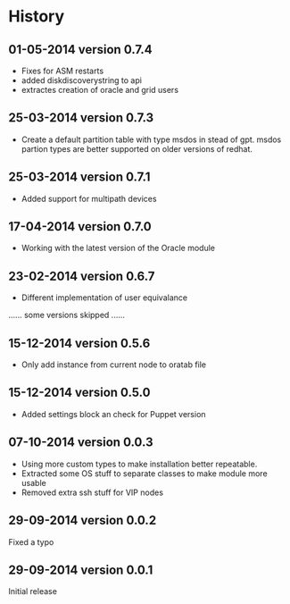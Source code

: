 History
========

01-05-2014  version 0.7.4
--------------------------
- Fixes for ASM restarts
- added diskdiscoverystring to api
- extractes creation of oracle and grid users

25-03-2014  version 0.7.3
--------------------------
- Create a default partition table with type msdos in stead of gpt. msdos partion types are better supported on older versions of redhat.


25-03-2014  version 0.7.1
--------------------------
- Added support for multipath devices


17-04-2014  version 0.7.0
--------------------------
- Working with the latest version of the Oracle module


23-02-2014  version 0.6.7
--------------------------
- Different implementation of user equivalance

......
some versions skipped
......

15-12-2014  version 0.5.6
--------------------------
- Only add instance from current node to oratab file

15-12-2014  version 0.5.0
--------------------------
- Added settings block an check for Puppet version

07-10-2014  version 0.0.3
--------------------------
- Using more custom types to make installation better repeatable.
- Extracted some OS stuff to separate classes to make module more usable
- Removed extra ssh stuff for VIP nodes

29-09-2014  version 0.0.2
--------------------------
Fixed a typo

29-09-2014  version 0.0.1
--------------------------
Initial release
